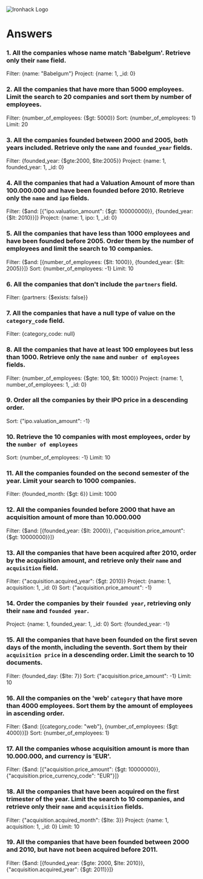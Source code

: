 ![Ironhack Logo](https://i.imgur.com/1QgrNNw.png)

# Answers

### 1. All the companies whose name match 'Babelgum'. Retrieve only their `name` field.

<!-- Your Code Goes Here -->
Filter:     {name: "Babelgum"}
Project:    {name: 1, _id: 0}

### 2. All the companies that have more than 5000 employees. Limit the search to 20 companies and sort them by **number of employees**.

<!-- Your Code Goes Here -->
Filter:     {number_of_employees: {$gt: 5000}}
Sort:       {number_of_employees: 1}
Limit:      20

### 3. All the companies founded between 2000 and 2005, both years included. Retrieve only the `name` and `founded_year` fields.

<!-- Your Code Goes Here -->
Filter:     {founded_year: {$gte:2000, $lte:2005}}
Project:    {name: 1, founded_year: 1, _id: 0}

### 4. All the companies that had a Valuation Amount of more than 100.000.000 and have been founded before 2010. Retrieve only the `name` and `ipo` fields.

<!-- Your Code Goes Here -->
Filter:     {$and: [{"ipo.valuation_amount": {$gt: 100000000}}, {founded_year: {$lt: 2010}}]}
Project:    {name: 1, ipo: 1, _id: 0}

### 5. All the companies that have less than 1000 employees and have been founded before 2005. Order them by the number of employees and limit the search to 10 companies.

<!-- Your Code Goes Here -->
Filter:     {$and: [{number_of_employees: {$lt: 1000}}, {founded_year: {$lt: 2005}}]}
Sort:       {number_of_employees: -1}
Limit:      10

### 6. All the companies that don't include the `partners` field.

<!-- Your Code Goes Here -->
Filter:     {partners: {$exists: false}}

### 7. All the companies that have a null type of value on the `category_code` field.

<!-- Your Code Goes Here -->
Filter:     {category_code: null}

### 8. All the companies that have at least 100 employees but less than 1000. Retrieve only the `name` and `number of employees` fields.

<!-- Your Code Goes Here -->
Filter:     {number_of_employees: {$gte: 100, $lt: 1000}}
Project:    {name: 1, number_of_employees: 1, _id: 0}

### 9. Order all the companies by their IPO price in a descending order.

<!-- Your Code Goes Here -->
Sort:       {"ipo.valuation_amount": -1}

### 10. Retrieve the 10 companies with most employees, order by the `number of employees`

<!-- Your Code Goes Here -->
Sort:       {number_of_employees: -1}
Limit:      10

### 11. All the companies founded on the second semester of the year. Limit your search to 1000 companies.

<!-- Your Code Goes Here -->
Filter:     {founded_month: {$gt: 6}}
Limit:      1000

### 12. All the companies founded before 2000 that have an acquisition amount of more than 10.000.000

<!-- Your Code Goes Here -->
Filter:     {$and: [{founded_year: {$lt: 2000}}, {"acquisition.price_amount": {$gt: 10000000}}]}

### 13. All the companies that have been acquired after 2010, order by the acquisition amount, and retrieve only their `name` and `acquisition` field.

<!-- Your Code Goes Here -->
Filter:     {"acquisition.acquired_year": {$gt: 2010}}
Project:    {name: 1, acquisition: 1, _id: 0}
Sort:       {"acquisition.price_amount": -1}

### 14. Order the companies by their `founded year`, retrieving only their `name` and `founded year`.

<!-- Your Code Goes Here -->
Project:    {name: 1, founded_year: 1, _id: 0}
Sort:       {founded_year: -1}

### 15. All the companies that have been founded on the first seven days of the month, including the seventh. Sort them by their `acquisition price` in a descending order. Limit the search to 10 documents.

<!-- Your Code Goes Here -->
Filter:     {founded_day: {$lte: 7}}
Sort:       {"acquisition.price_amount": -1}
Limit:      10

### 16. All the companies on the 'web' `category` that have more than 4000 employees. Sort them by the amount of employees in ascending order.

<!-- Your Code Goes Here -->
Filter:     {$and: [{category_code: "web"}, {number_of_employees: {$gt: 4000}}]}
Sort:       {number_of_employees: 1}

### 17. All the companies whose acquisition amount is more than 10.000.000, and currency is 'EUR'.

<!-- Your Code Goes Here -->
Filter:     {$and: [{"acquisition.price_amount": {$gt: 10000000}}, {"acquisition.price_currency_code": "EUR"}]}

### 18. All the companies that have been acquired on the first trimester of the year. Limit the search to 10 companies, and retrieve only their `name` and `acquisition` fields.

<!-- Your Code Goes Here -->
Filter:     {"acquisition.acquired_month": {$lte: 3}}
Project:    {name: 1, acquisition: 1, _id: 0}
Limit:      10

### 19. All the companies that have been founded between 2000 and 2010, but have not been acquired before 2011.

<!-- Your Code Goes Here -->
Filter:     {$and: [{founded_year: {$gte: 2000, $lte: 2010}}, {"acquisition.acquired_year": {$gt: 2011}}]}
